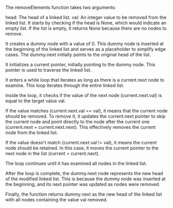 The removeElements function takes two arguments:

head: The head of a linked list.
val: An integer value to be removed from the linked list.
It starts by checking if the head is None, which would indicate an empty list. If the list is empty, it returns None because there are no nodes to remove.

It creates a dummy node with a value of 0. This dummy node is inserted at the beginning of the linked list and serves as a placeholder to simplify edge cases. The dummy.next initially points to the original head of the list.

It initializes a current pointer, initially pointing to the dummy node. This pointer is used to traverse the linked list.

It enters a while loop that iterates as long as there is a current.next node to examine. This loop iterates through the entire linked list.

Inside the loop, it checks if the value of the next node (current.next.val) is equal to the target value val.

If the value matches (current.next.val == val), it means that the current node should be removed. To remove it, it updates the current.next pointer to skip the current node and point directly to the node after the current one (current.next = current.next.next). This effectively removes the current node from the linked list.

If the value doesn't match (current.next.val != val), it means the current node should be retained. In this case, it moves the current pointer to the next node in the list (current = current.next).

The loop continues until it has examined all nodes in the linked list.

After the loop is complete, the dummy.next node represents the new head of the modified linked list. This is because the dummy node was inserted at the beginning, and its next pointer was updated as nodes were removed.

Finally, the function returns dummy.next as the new head of the linked list with all nodes containing the value val removed.

